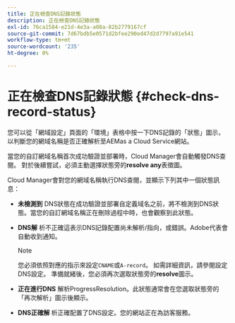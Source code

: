 ```yaml
---
title: 正在檢查DNS記錄狀態
description: 正在檢查DNS記錄狀態
exl-id: 76ca1584-e21d-4e3a-a08a-82b2779167cf
source-git-commit: 7d67bdb5e0571d2bfee290ed47d2d7797a91e541
workflow-type: tm+mt
source-wordcount: '235'
ht-degree: 0%

---
```


# 正在檢查DNS記錄狀態 {#check-dns-record-status}

您可以從「網域設定」頁面的「環境」表格中按一下DNS記錄的「狀態」圖示，以判斷您的網域名稱是否正確解析至AEMas a Cloud Service網站。

當您的自訂網域名稱首次成功驗證並部署時，Cloud Manager會自動觸發DNS查閱。 對於後續嘗試，必須主動選擇狀態旁的&#x200B;**resolve any**&#x200B;表徵圖。

Cloud Manager會對您的網域名稱執行DNS查閱，並顯示下列其中一個狀態訊息：

* **未檢測到**
DNS狀態在成功驗證並部署自定義域名之前，將不檢測到DNS狀態。當您的自訂網域名稱正在刪除過程中時，也會觀察到此狀態。

* **DNS解**
析不正確這表示DNS記錄配置尚未解析/指向，或錯誤。Adobe代表會自動收到通知。

   >[!NOTE]
   >您必須依照對應的指示來設定`CNAME`或`A-record`。 如需詳細資訊，請參閱設定DNS設定。 準備就緒後，您必須再次選取狀態旁的&#x200B;**resolve**&#x200B;圖示。

* **正在進行DNS**
解析ProgressResolution。此狀態通常會在您選取狀態旁的「再次解析」圖示後顯示。

* **DNS正確解**
析正確配置了DNS設定。您的網站正在為訪客服務。
